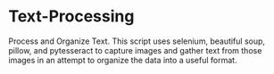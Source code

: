 # Text-Processing
Process and Organize Text.
This script uses selenium, beautiful soup, pillow, and pytesseract to capture images and gather text from
those images in an attempt to organize the data into a useful format.
